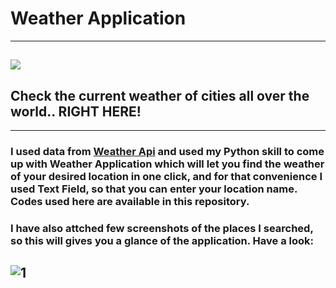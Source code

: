 # Weather Application
---
![](https://wallpaperaccess.com/full/1540001.jpg)
---

## Check the current weather of cities all over the world.. RIGHT HERE!
---

### I used data from [Weather Api](http://api.openweathermap.org/data/2.5/weather?q=cincinnati&appid=8cddb2ca0d7be9d0273f2593e0a3cfb0) and used my Python skill to come up with Weather Application which will let you find the weather of your desired location in one click, and for that convenience I used Text Field, so that you can enter your location name. Codes used here are available in this repository.
### I have also attched few screenshots of the places I searched, so this will gives you a glance of the application. Have a look:


![1](https://user-images.githubusercontent.com/77543839/111574628-3b486d80-8783-11eb-90a3-b6a028541da0.png)
---
